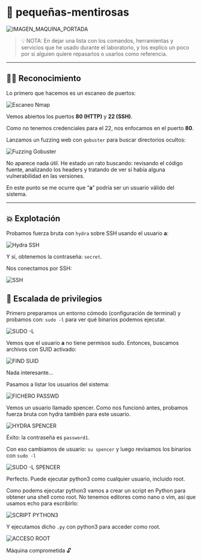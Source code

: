 # 🤥 pequeñas-mentirosas

![IMAGEN_MAQUINA_PORTADA](./imagenes/portadaMaquina.png)
> 💡 NOTA:  En  dejar una lista con los comandos, herramientas y servicios que he usado durante el laboratorio, y los explico un poco por si alguien quiere repasarlos o usarlos como referencia.
---

## 🕵️‍♂️ Reconocimiento

Lo primero que hacemos es un escaneo de puertos:

![Escaneo Nmap](./imagenes/nmap.png)

Vemos abiertos los puertos **80 (HTTP)** y **22 (SSH)**.

Como no tenemos credenciales para el 22, nos enfocamos en el puerto **80**.

Lanzamos un fuzzing web con `gobuster` para buscar directorios ocultos:

![Fuzzing Gobuster](./imagenes/gobuster.png)

No aparece nada útil. He estado un rato buscando: revisando el código fuente, analizando los headers y tratando de ver si había alguna vulnerabilidad en las versiones.

En este punto se me ocurre que “**a**” podría ser un usuario válido del sistema.

---

## 💥 Explotación

Probamos fuerza bruta con `hydra` sobre SSH usando el usuario **a**:

![Hydra SSH](./imagenes/hydra.png)

Y sí, obtenemos la contraseña: `secret`.

Nos conectamos por SSH:

![SSH](./imagenes/ssh.png)

## 🔐 Escalada de privilegios

Primero preparamos un entorno cómodo (configuración de terminal) y probamos con: ``sudo -l`` para ver  qué binarios podemos ejecutar.

![SUDO -L](./imagenes/sudo-l.png)

Vemos que el usuario **a** no tiene permisos sudo. Entonces, buscamos archivos con SUID activado:

![FIND SUID](./imagenes/findSUID.png)

Nada interesante...

Pasamos a listar los usuarios del sistema:

![FICHERO PASSWD](./imagenes/etcpasswd.png)

Vemos un usuario llamado spencer. Como nos funcionó antes, probamos fuerza bruta con hydra también para este usuario.

![HYDRA SPENCER](./imagenes/hydra2.png)

Éxito: la contraseña es ``password1``.

Con eso cambiamos de usuario: ``su spencer`` y luego revisamos los binarios con ``sudo -l``

![SUDO -L SPENCER](./imagenes/sudo-l2.png)

Perfecto. Puede ejecutar python3 como cualquier usuario, incluido root.

Como podems ejecutar python3 vamos a crear un script en Python para obtener una shell como root. No tenemos editores como nano o vim, así que usamos echo para escribirlo:

![SCRIPT PYTHON3](./imagenes/codigoScript.png)

Y ejecutamos dicho ``.py`` con python3 para acceder como root.

![ACCESO ROOT](./imagenes/root.png)

Máquina comprometida 🔓
